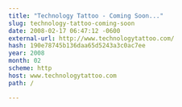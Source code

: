 ```yaml
---
title: "Technology Tattoo - Coming Soon..."
slug: technology-tattoo-coming-soon
date: 2008-02-17 06:47:12 -0600
external-url: http://www.technologytattoo.com/
hash: 190e78745b136daa65d5243a3c0ac7ee
year: 2008
month: 02
scheme: http
host: www.technologytattoo.com
path: /

---
```



